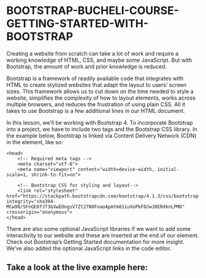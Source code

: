 # BOOTSTRAP-BUCHELI-COURSE-GETTING-STARTED-WITH-BOOTSTRAP

Creating a website from scratch can take a lot of work and require a working knowledge of HTML, CSS, and maybe some JavaScript. But with Bootstrap, the amount of work and prior knowledge is reduced.

Bootstrap is a framework of readily available code that integrates with HTML to create stylized websites that adapt the layout to users’ screen sizes. This framework allows us to cut down on the time needed to style a website, simplifies the complexity of how to layout elements, works across multiple browsers, and reduces the frustration of using plain CSS. All it takes to use Bootstrap is a few additional lines in our HTML document.

In this lesson, we’ll be working with Bootstrap 4. To incorporate Bootstrap into a project, we have to include two <meta> tags and the Bootstrap CSS library. In the example below, Bootstrap is linked via Content Delivery Network (CDN) in the <head> element, like so:

```
<head>
    <!-- Required meta tags -->
    <meta charset="utf-8">
    <meta name="viewport" content="width=device-width, initial-scale=1, shrink-to-fit=no">
 
    <!-- Bootstrap CSS for styling and layout-->
    <link rel="stylesheet" href="https://stackpath.bootstrapcdn.com/bootstrap/4.1.3/css/bootstrap.min.css" integrity="sha384-MCw98/SFnGE8fJT3GXwEOngsV7Zt27NXFoaoApmYm81iuXoPkFOJwJ8ERdknLPMO" crossorigin="anonymous">
</head>
```

There are also some optional JavaScript libraries if we want to add some interactivity to our website and these are inserted at the end of our <body> element. Check out Bootstrap’s Getting Started documentation for more insight. We’ve also added the optional JavaScript links in the code editor.

## Take a look at the live example here:

